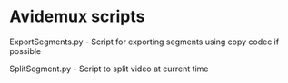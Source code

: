 # Avidemux scripts
ExportSegments.py - Script for exporting segments using copy codec if possible

SplitSegment.py - Script to split video at current time
